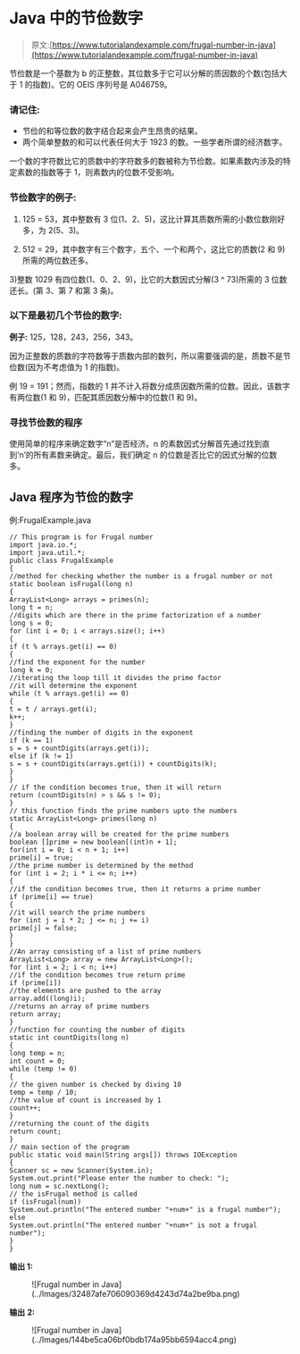 # Java 中的节俭数字

> 原文:[https://www.tutorialandexample.com/frugal-number-in-java](https://www.tutorialandexample.com/frugal-number-in-java)

节俭数是一个基数为 b 的正整数，其位数多于它可以分解的质因数的个数(包括大于 1 的指数)。它的 OEIS 序列号是 A046759。

### 请记住:

*   节俭的和等位数的数字结合起来会产生昂贵的结果。
*   两个简单整数的和可以代表任何大于 1923 的数。一些学者所谓的经济数字。

一个数的字符数比它的质数中的字符数多的数被称为节俭数。如果素数内涉及的特定素数的指数等于 1，则素数内的位数不受影响。

### 节俭数字的例子:

1) 125 = 53，其中整数有 3 位(1、2、5)，这比计算其质数所需的小数位数刚好多，为 2(5、3)。

2) 512 = 29，其中数字有三个数字，五个、一个和两个，这比它的质数(2 和 9)所需的两位数还多。

3)整数 1029 有四位数(1、0、2、9)，比它的大数因式分解(3 ^ 73)所需的 3 位数还长。(第 3、第 7 和第 3 条)。

### 以下是最初几个节俭的数字:

**例子:** 125，128，243，256，343。

因为正整数的质数的字符数等于质数内部的数列，所以需要强调的是，质数不是节俭数(因为不考虑值为 1 的指数)。

例 19 = 191；然而，指数的 1 并不计入将数分成质因数所需的位数。因此，该数字有两位数(1 和 9)，匹配其质因数分解中的位数(1 和 9)。

### 寻找节俭数的程序

使用简单的程序来确定数字“n”是否经济。n 的素数因式分解首先通过找到直到‘n’的所有素数来确定。最后，我们确定 n 的位数是否比它的因式分解的位数多。

## Java 程序为节俭的数字

例:FrugalExample.java

```
// This program is for Frugal number
import java.io.*;  
import java.util.*;  
public class FrugalExample 
{  
//method for checking whether the number is a frugal number or not  
static boolean isFrugal(long n)  
{  
ArrayList<Long> arrays = primes(n);  
long t = n;  
//digits which are there in the prime factorization of a number 
long s = 0;  
for (int i = 0; i < arrays.size(); i++)  
{  
if (t % arrays.get(i) == 0)  
{  
//find the exponent for the number 
long k = 0;  
//iterating the loop till it divides the prime factor  
//it will determine the exponent  
while (t % arrays.get(i) == 0)  
{  
t = t / arrays.get(i);  
k++;  
}  
//finding the number of digits in the exponent  
if (k == 1)  
s = s + countDigits(arrays.get(i));  
else if (k != 1)  
s = s + countDigits(arrays.get(i)) + countDigits(k);         
}  
}  
// if the condition becomes true, then it will return 
return (countDigits(n) > s && s != 0);  
}      
// this function finds the prime numbers upto the numbers  
static ArrayList<Long> primes(long n)  
{  
//a boolean array will be created for the prime numbers      
boolean []prime = new boolean[(int)n + 1];  
for(int i = 0; i < n + 1; i++)  
prime[i] = true;  
//the prime number is determined by the method  
for (int i = 2; i * i <= n; i++)  
{  
//if the condition becomes true, then it returns a prime number  
if (prime[i] == true)  
{  
//it will search the prime numbers 
for (int j = i * 2; j <= n; j += i)  
prime[j] = false;  
}  
}  
//An array consisting of a list of prime numbers  
ArrayList<Long> array = new ArrayList<Long>();  
for (int i = 2; i < n; i++)  
//if the condition becomes true return prime
if (prime[i])  
//the elements are pushed to the array 
array.add((long)i);  
//returns an array of prime numbers  
return array;  
}  
//function for counting the number of digits 
static int countDigits(long n)  
{ 
long temp = n;  
int count = 0;  
while (temp != 0)  
{  
// the given number is checked by diving 10   
temp = temp / 10;  
//the value of count is increased by 1 
count++;  
}  
//returning the count of the digits
return count;  
}  
// main section of the program
public static void main(String args[]) throws IOException 
{  
Scanner sc = new Scanner(System.in);  
System.out.print("Please enter the number to check: ");  
long num = sc.nextLong();  
// the isFrugal method is called 
if (isFrugal(num))  
System.out.println("The entered number "+num+" is a frugal number");  
else  
System.out.println("The entered number "+num+" is not a frugal number");  
}  
} 
```

**输出 1:**

<figure class="wp-block-image">![Frugal number in Java](../Images/32487afe706090369d4243d74a2be9ba.png)</figure>

**输出** **2:**

<figure class="wp-block-image">![Frugal number in Java](../Images/144be5ca06bf0bdb174a95bb6594acc4.png)</figure>